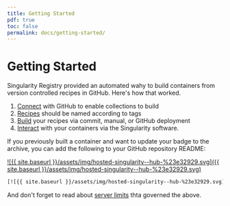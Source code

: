 ```yaml
---
title: Getting Started
pdf: true
toc: false
permalink: docs/getting-started/
---
```


# Getting Started

Singularity Registry provided an automated wahy to build containers from version
controlled recipes in GitHub. Here's how that worked.

 1. [Connect](connect) with GitHub to enable collections to build
 2. [Recipes](recipes) should be named according to tags
 3. [Build](../builds) your recipes via commit, manual, or GitHub deployment
 4. [Interact](naming) with your containers via the Singularity software.


If you previously built a container and want to update your badge to the archive,
you can add the following to your GitHub repository README:

[![{{ site.baseurl }}/assets/img/hosted-singularity--hub-%23e32929.svg]({{ site.baseurl }}/assets/img/hosted-singularity--hub-%23e32929.svg)](https://singularity-hub.org/collections/17) 

```bash
[![{{ site.baseurl }}/assets/img/hosted-singularity--hub-%23e32929.svg]({{ site.baseurl }}/assets/img/hosted-singularity--hub-%23e32929.svg)](https://singularity-hub.org/collections/17) 
```

And don't forget to read about [server limits](../regulatory/limits) thta governed the above.
